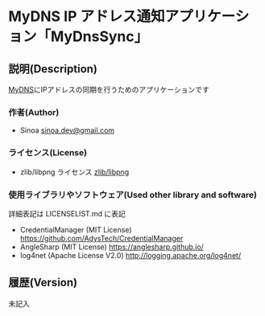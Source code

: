 # MyDNS IP アドレス通知アプリケーション「MyDnsSync」

## 説明(Description)

[MyDNS](https://www.mydns.jp/)にIPアドレスの同期を行うためのアプリケーションです

### 作者(Author)

* Sinoa <sinoa.dev@gmail.com>

### ライセンス(License)

* zlib/libpng ライセンス
[zlib/libpng](https://opensource.org/licenses/Zlib)

### 使用ライブラリやソフトウェア(Used other library and software)

詳細表記は LICENSELIST.md に表記

* CredentialManager (MIT License) <https://github.com/AdysTech/CredentialManager>
* AngleSharp (MIT License) <https://anglesharp.github.io/>
* log4net (Apache License V2.0) <http://logging.apache.org/log4net/>

## 履歴(Version)

未記入
